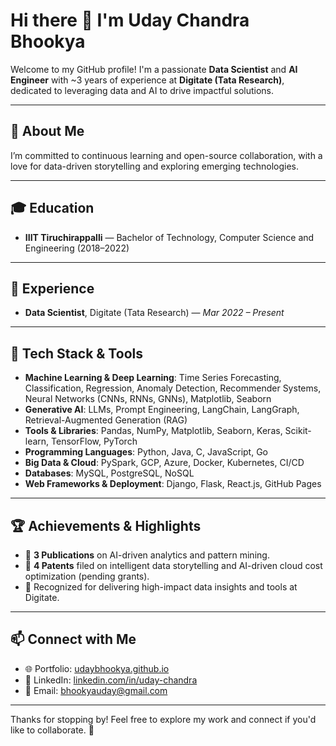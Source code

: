 # Hi there 👋 I'm Uday Chandra Bhookya

Welcome to my GitHub profile! I'm a passionate **Data Scientist** and **AI Engineer** with ~3 years of experience at **Digitate (Tata Research)**, dedicated to leveraging data and AI to drive impactful solutions.

---

## 🧩 About Me

I’m committed to continuous learning and open-source collaboration, with a love for data-driven storytelling and exploring emerging technologies.

---

## 🎓 Education

- **IIIT Tiruchirappalli** — Bachelor of Technology, Computer Science and Engineering (2018–2022)

---

## 💼 Experience

- **Data Scientist**, Digitate (Tata Research) — *Mar 2022 – Present*

---

## 🔧 Tech Stack & Tools

- **Machine Learning & Deep Learning**: Time Series Forecasting, Classification, Regression, Anomaly Detection, Recommender Systems, Neural Networks (CNNs, RNNs, GNNs), Matplotlib, Seaborn
- **Generative AI**: LLMs, Prompt Engineering, LangChain, LangGraph, Retrieval-Augmented Generation (RAG)
- **Tools & Libraries**: Pandas, NumPy, Matplotlib, Seaborn, Keras, Scikit-learn, TensorFlow, PyTorch
- **Programming Languages**: Python, Java, C, JavaScript, Go
- **Big Data & Cloud**: PySpark, GCP, Azure, Docker, Kubernetes, CI/CD
- **Databases**: MySQL, PostgreSQL, NoSQL
- **Web Frameworks & Deployment**: Django, Flask, React.js, GitHub Pages

---

## 🏆 Achievements & Highlights

- 📄 **3 Publications** on AI-driven analytics and pattern mining.
- 📜 **4 Patents** filed on intelligent data storytelling and AI-driven cloud cost optimization (pending grants).
- 🏅 Recognized for delivering high-impact data insights and tools at Digitate.

---

## 📫 Connect with Me

- 🌐 Portfolio: [udaybhookya.github.io](https://udaybhookya.github.io/)
- 💼 LinkedIn: [linkedin.com/in/uday-chandra](https://www.linkedin.com/in/uday-chandra/)
- 📨 Email: bhookyauday@gmail.com 

---

Thanks for stopping by! Feel free to explore my work and connect if you'd like to collaborate. 🚀

